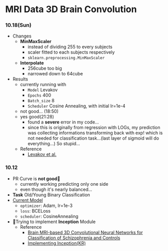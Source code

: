 # MRI Data 3D Brain Convolution
### 10.18(Sun)
+ Changes
  + **MinMaxScaler**
    + instead of dividing 255 to every subjects
    + scaler fitted to each subjects respectively
    + `sklearn.preprocessing.MinMaxScaler`
  + **Interpolate**
    + 256cube too big
    + narrowed down to 64cube
+ Results
  + currently running with
    + `Model` Levakov
    + `Epochs` 400
    + `Batch_size` 8
    + `Scheduler` Cosine Annealing, with initial lr=1e-4
  + not good... (18:50)
  + yes good(21:28)
    + found a **severe** error in my code...
    + since this is originally from regression with LOGs, my prediction was collecting informations transforming back with exp! which is not needed for classification task...(last layer of sigmoid will do everything...) So stupid...
  + Reference
    + [Levakov et al.](https://onlinelibrary.wiley.com/doi/pdf/10.1002/hbm.25011)
### 10.12
+ PR Curve is **not good**:rotating_light: 
  + currently working predicting only one side
  + even though it's nearly balanced...
+ **Task** Old/Young Binary Classification
+ [Current Model](./src/model/vanilla.py)
  + `optimizer`: Adam, lr=1e-3
  + `loss`: BCELoss
  + `scheduler`: CosineAnnealing
+ :construction:Trying to implement **Inception** Module
  + Reference
    + [Brain MRI-based 3D Convolutional Neural Networks for Classification of Schizophrenia and Controls
](https://arxiv.org/abs/2003.08818)
    + [Implementing Inception(KR)](https://wingnim.tistory.com/36)